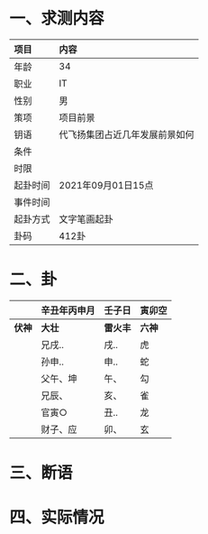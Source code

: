 # 一、求测内容
|项目|内容|
|:-|:-|
|年龄|34|
|职业|IT|
|性别|男|
|策项|项目前景|
|钥语|代飞扬集团占近几年发展前景如何|
|条件||
|时限||
|起卦时间|2021年09月01日15点|
|事件时间||
|起卦方式|文字笔画起卦|
|卦码|412卦|

# 二、卦
||辛丑年丙申月|壬子日|寅卯空|
|:-|:-|:-|:-|
|**伏神**|**大壮**|**雷火丰**|**六神**|
||兄戌..|戌..|虎|
||孙申..|申..|蛇|
||父午、坤|午、|勾|
||兄辰、|亥、|雀|
||官寅○|丑..|龙|
||财子、应|卯、|玄|


# 三、断语

# 四、实际情况